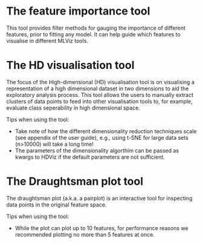 # The feature importance tool

This tool provides filter methods for gauging the importance of different features, prior to fitting any model. It can help guide which features to visualise in different MLViz tools.

# The HD visualisation tool

The focus of the High-dimensional (HD) visualisation tool is on visualising a representation of a high dimensional dataset in two dimensions to aid the exploratory analysis process. This tool allows the users to manually extract clusters of data points to feed into other visualisation tools to, for example, evaluate class seperability in high dimensional space. 

Tips when using the tool:

+ Take note of how the different dimensionality reduction techniques scale (see appendix of the user guide), e.g., using t-SNE for large data sets (n>10000) will take a long time! 
+ The parameters of the dimensionality algorthim can be passed as kwargs to HDViz if the default parameters are not sufficient.

#  The Draughtsman plot tool

The draughtsman plot (a.k.a. a pairplot) is an interactive tool for inspecting data points in the original feature space.

Tips when using the tool:

+ While the plot can plot up to 10 features, for performance reasons we recommended plotting no more than 5 features at once.